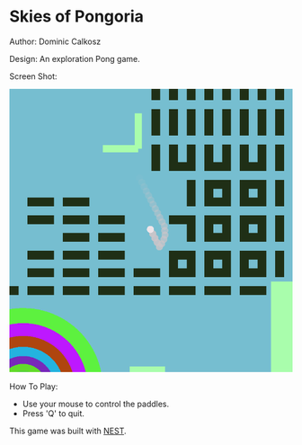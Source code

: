 # Skies of Pongoria

Author: Dominic Calkosz

Design: An exploration Pong game.

Screen Shot:

![Screen Shot](screenshot.png)

How To Play:

* Use your mouse to control the paddles.
* Press 'Q' to quit.

This game was built with [NEST](NEST.md).

